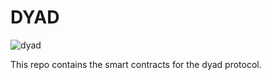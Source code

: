 # DYAD

![dyad](https://pbs.twimg.com/profile_images/1580864472079532032/uCLwW3nb_400x400.jpg)

This repo contains the smart contracts for the dyad protocol.
